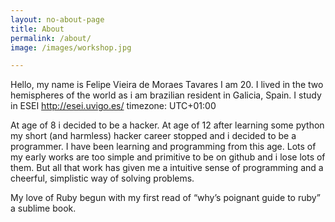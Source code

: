 ```yaml
---
layout: no-about-page
title: About
permalink: /about/
image: /images/workshop.jpg

---
```

Hello, my name is Felipe Vieira de Moraes Tavares
I am 20. I lived in the two hemispheres of the world as i am brazilian resident in Galicia, Spain. I study in  ESEI http://esei.uvigo.es/ timezone: UTC+01:00


At age of 8 i decided to be a hacker. At age of 12 after learning some python my short (and harmless) hacker career stopped and i decided to be a programmer. I have been learning and programming from this age. Lots of my early works are too simple and primitive to be on github and i lose lots of them. But all that work has given me a intuitive sense of programming and a cheerful, simplistic way of solving problems.


My love of Ruby begun with my first read of “why’s poignant guide to ruby” a sublime book.
